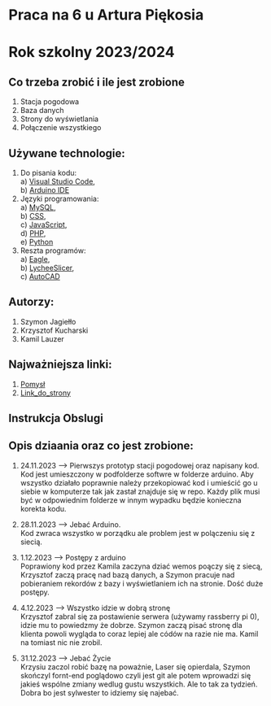 # Praca na 6 u Artura Piękosia 
# Rok szkolny 2023/2024

## Co trzeba zrobić i ile jest zrobione
1. Stacja pogodowa
2. Baza danych
3. Strony do wyświetlania 
4. Połączenie wszystkiego

## Używane technologie:

1. Do pisania kodu: <br>
    a) [Visual Studio Code][VsCode],  <br>
    b) [Arduino IDE][arduino]
2. Języki programowania:  <br>
    a) [MySQL],  <br>
    b) [CSS],  <br>
    c) [JavaScript],   <br>
    d) [PHP],   <br>
    e) [Python]   <br>
3. Reszta programów: <br>
    a) [Eagle],  <br>
    b) [LycheeSlicer],    <br>
    c) [AutoCAD]

## Autorzy:

1. Szymon Jagiełło
2. Krzysztof Kucharski
3. Kamil Lauzer 

## Najważniejsza linki:

1. [Pomysł]
2. [Link_do_strony]

## Instrukcja Obslugi



<!-- tutaj jest dziennik co byo zrobione i kiedy -->

## Opis dziaania oraz co jest zrobione:

1. 24.11.2023 --> Pierwszys prototyp stacji pogodowej oraz napisany kod. <br>
    Kod jest umieszczony w podfolderze softwre w folderze arduino. Aby wszystko działało poprawnie należy przekopiować kod i umieścić go u siebie w komputerze tak jak zastał znajduje się w repo. Każdy plik musi być w odpowiednim folderze w innym wypadku będzie konieczna korekta kodu.
    
2. 28.11.2023 --> Jebać Arduino. <br>
    Kod zwraca wszystko w porządku ale problem jest w polączeniu się z siecią. 

3. 1.12.2023 --> Postępy z arduino <br>
    Poprawiony kod przez Kamila zaczyna dziać wemos poączy się z siecą, Krzysztof zaczą pracę nad bazą danych, a Szymon pracuje nad pobieraniem rekordów z bazy i wyświetlaniem ich na stronie. Dość duże postępy.     

4. 4.12.2023 --> Wszystko idzie w dobrą stronę <br>
    Krzysztof zabral się za postawienie serwera (używamy rassberry pi 0), idzie mu to powiedzmy że dobrze. Szymon zaczą pisać stronę dla klienta powoli wygląda to coraz lepiej ale códów na razie nie ma. Kamil na tomiast nic nie zrobil. 

5. 31.12.2023 --> Jebać Życie <br>
    Krzysiu zaczol robić bazę na poważnie, Laser się opierdala, Szymon skończyl fornt-end poglądowo czyli jest git ale potem wprowadzi się jakieś wspólne zmiany wedlug gustu wszystkich. Ale to tak za tydzień. Dobra bo jest sylwester to idziemy się najebać.    
<!-- linki do linków -->

[Pomysł]: https://majsterkowo.pl/solarna-stacja-meteo-z-wykorzystaniem-wemos-d1-mini-pro-oraz-raspberry-pi-3-b-czesc-1/
[Link_do_strony]: https://telewizor.ckznr1.debica.pl/pogoda/

[VsCode]: https://code.visualstudio.com/
[arduino]: https://www.arduino.cc/
[MySQL]: https://www.mysql.com/
[HTML]: -
[CSS]: - 
[JavaScript]: https://www.javascript.com/
[PHP]: https://www.php.net/
[Python]: https://www.python.org/
[Eagle]: https://www.autodesk.com/products/eagle/overview?term=1-YEAR&tab=subscription
[LycheeSlicer]: https://mango3d.io
[AutoCAD]: https://www.autodesk.pl/products/autocad/overview?term=1-YEAR&tab=subscription